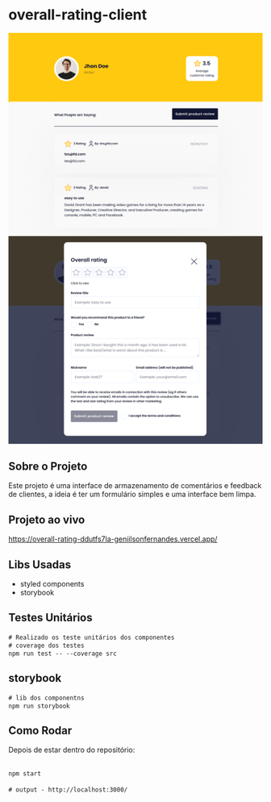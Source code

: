 # overall-rating-client

![overall-rating-client](ui_01.png)
![overall-rating-client](ui_02.png)

## Sobre o Projeto

Este projeto é uma interface de armazenamento de comentários e feedback de clientes, a ideia é ter um formulário simples e uma interface bem limpa.

## Projeto ao vivo

https://overall-rating-ddutfs7la-geniilsonfernandes.vercel.app/

## Libs Usadas

- styled components 
- storybook

## Testes Unitários

```
# Realizado os teste unitários dos componentes 
# coverage dos testes
npm run test -- --coverage src

```
## storybook

```
# lib dos componentns
npm run storybook

```

## Como Rodar

Depois de estar dentro do repositório:

```

npm start

# output - http://localhost:3000/

```
